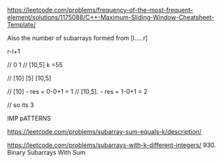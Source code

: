 https://leetcode.com/problems/frequency-of-the-most-frequent-element/solutions/1175088/C++-Maximum-Sliding-Window-Cheatsheet-Template/


Also the number of subarrays formed from [l.....r]

r-l+1



//  0  1
// [10,5] k =55

// [10] [5] [10,5]

// [10]         - res = 0-0+1 = 1
// [10,5].      - res = 1-0+1 = 2


// so its 3



IMP pATTERNS

https://leetcode.com/problems/subarray-sum-equals-k/description/

https://leetcode.com/problems/subarrays-with-k-different-integers/
930. Binary Subarrays With Sum
